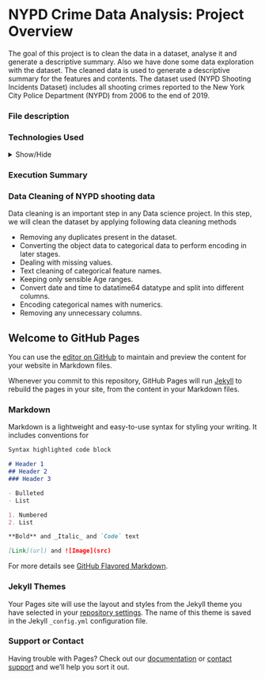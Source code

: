 # NYPD Crime Data Analysis: Project Overview 
The goal of this project is to clean
the data in a dataset, analyse it and generate a
descriptive summary. Also we have done some
data exploration with the dataset. The cleaned
data is used to generate a descriptive summary
for the features and contents. The dataset used
(NYPD Shooting Incidents Dataset) includes all
shooting crimes reported to the New York City
Police Department (NYPD) from 2006 to the
end of 2019.
### File description

### Technologies Used
<details>
<a name="Technologies_Used"></a>
<summary>Show/Hide</summary>
<br>
    
* <strong>Python</strong>
* <strong>Pandas</strong>
* <strong>Numpy</strong>
* <strong>Matplotlib</strong>
* <strong>Seaborn</strong>
* <strong>NLTK</strong>
* <strong>Scrapy</strong>
* <strong>Scikit-Learn</strong>
* <strong>Keras</strong>
* <strong>Tensorflow</strong>
* <strong>Streamlit</strong>
* <strong>Heroku</strong>
</details>

### Execution Summary

### Data Cleaning of NYPD shooting data
Data cleaning is an important step in any Data science project. In this step, we will clean the dataset by applying following data cleaning methods
- Removing any duplicates present in the dataset.
- Converting the object data to categorical data to perform encoding in later stages.
- Dealing with missing values.
- Text cleaning of categorical feature names.
- Keeping only sensible Age ranges.
- Convert date and time to datatime64 datatype and split into different columns.
- Encoding categorical names with numerics.
- Removing any unnecessary columns.

<!-- ## Exploratory Data Analysis -->
<!-- ![](/images/image3.png) -->


## Welcome to GitHub Pages

You can use the [editor on GitHub](https://github.com/anooshaseelm/DIC_Project1_Portfolio/edit/main/README.md) to maintain and preview the content for your website in Markdown files.

Whenever you commit to this repository, GitHub Pages will run [Jekyll](https://jekyllrb.com/) to rebuild the pages in your site, from the content in your Markdown files.

### Markdown

Markdown is a lightweight and easy-to-use syntax for styling your writing. It includes conventions for

```markdown
Syntax highlighted code block

# Header 1
## Header 2
### Header 3

- Bulleted
- List

1. Numbered
2. List

**Bold** and _Italic_ and `Code` text

[Link](url) and ![Image](src)
```

For more details see [GitHub Flavored Markdown](https://guides.github.com/features/mastering-markdown/).

### Jekyll Themes

Your Pages site will use the layout and styles from the Jekyll theme you have selected in your [repository settings](https://github.com/anooshaseelm/DIC_Project1_Portfolio/settings/pages). The name of this theme is saved in the Jekyll `_config.yml` configuration file.

### Support or Contact

Having trouble with Pages? Check out our [documentation](https://docs.github.com/categories/github-pages-basics/) or [contact support](https://support.github.com/contact) and we’ll help you sort it out.
